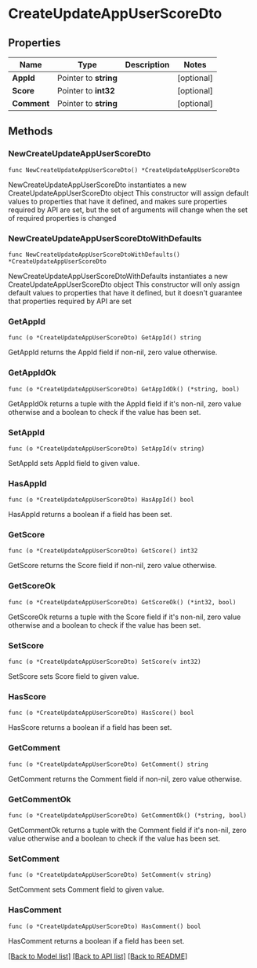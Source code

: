 # CreateUpdateAppUserScoreDto

## Properties

Name | Type | Description | Notes
------------ | ------------- | ------------- | -------------
**AppId** | Pointer to **string** |  | [optional] 
**Score** | Pointer to **int32** |  | [optional] 
**Comment** | Pointer to **string** |  | [optional] 

## Methods

### NewCreateUpdateAppUserScoreDto

`func NewCreateUpdateAppUserScoreDto() *CreateUpdateAppUserScoreDto`

NewCreateUpdateAppUserScoreDto instantiates a new CreateUpdateAppUserScoreDto object
This constructor will assign default values to properties that have it defined,
and makes sure properties required by API are set, but the set of arguments
will change when the set of required properties is changed

### NewCreateUpdateAppUserScoreDtoWithDefaults

`func NewCreateUpdateAppUserScoreDtoWithDefaults() *CreateUpdateAppUserScoreDto`

NewCreateUpdateAppUserScoreDtoWithDefaults instantiates a new CreateUpdateAppUserScoreDto object
This constructor will only assign default values to properties that have it defined,
but it doesn't guarantee that properties required by API are set

### GetAppId

`func (o *CreateUpdateAppUserScoreDto) GetAppId() string`

GetAppId returns the AppId field if non-nil, zero value otherwise.

### GetAppIdOk

`func (o *CreateUpdateAppUserScoreDto) GetAppIdOk() (*string, bool)`

GetAppIdOk returns a tuple with the AppId field if it's non-nil, zero value otherwise
and a boolean to check if the value has been set.

### SetAppId

`func (o *CreateUpdateAppUserScoreDto) SetAppId(v string)`

SetAppId sets AppId field to given value.

### HasAppId

`func (o *CreateUpdateAppUserScoreDto) HasAppId() bool`

HasAppId returns a boolean if a field has been set.

### GetScore

`func (o *CreateUpdateAppUserScoreDto) GetScore() int32`

GetScore returns the Score field if non-nil, zero value otherwise.

### GetScoreOk

`func (o *CreateUpdateAppUserScoreDto) GetScoreOk() (*int32, bool)`

GetScoreOk returns a tuple with the Score field if it's non-nil, zero value otherwise
and a boolean to check if the value has been set.

### SetScore

`func (o *CreateUpdateAppUserScoreDto) SetScore(v int32)`

SetScore sets Score field to given value.

### HasScore

`func (o *CreateUpdateAppUserScoreDto) HasScore() bool`

HasScore returns a boolean if a field has been set.

### GetComment

`func (o *CreateUpdateAppUserScoreDto) GetComment() string`

GetComment returns the Comment field if non-nil, zero value otherwise.

### GetCommentOk

`func (o *CreateUpdateAppUserScoreDto) GetCommentOk() (*string, bool)`

GetCommentOk returns a tuple with the Comment field if it's non-nil, zero value otherwise
and a boolean to check if the value has been set.

### SetComment

`func (o *CreateUpdateAppUserScoreDto) SetComment(v string)`

SetComment sets Comment field to given value.

### HasComment

`func (o *CreateUpdateAppUserScoreDto) HasComment() bool`

HasComment returns a boolean if a field has been set.


[[Back to Model list]](../README.md#documentation-for-models) [[Back to API list]](../README.md#documentation-for-api-endpoints) [[Back to README]](../README.md)


